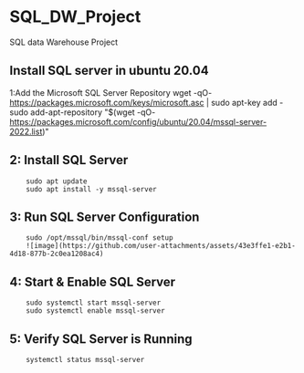 # SQL_DW_Project
SQL data Warehouse Project 

## Install SQL server in ubuntu 20.04 


1:Add the Microsoft SQL Server Repository
        wget -qO- https://packages.microsoft.com/keys/microsoft.asc | sudo apt-key add -
        sudo add-apt-repository "$(wget -qO- https://packages.microsoft.com/config/ubuntu/20.04/mssql-server-2022.list)"
    
## 2: Install SQL Server
        sudo apt update
        sudo apt install -y mssql-server
    
## 3: Run SQL Server Configuration
        sudo /opt/mssql/bin/mssql-conf setup
        ![image](https://github.com/user-attachments/assets/43e3ffe1-e2b1-4d18-877b-2c0ea1208ac4)

        
## 4: Start & Enable SQL Server
        sudo systemctl start mssql-server
        sudo systemctl enable mssql-server
    
## 5: Verify SQL Server is Running
        systemctl status mssql-server
